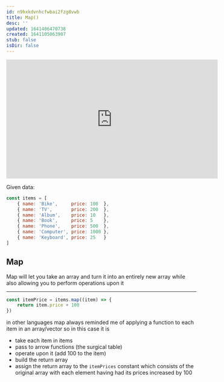```yaml
---
id: n9hxkdvnhcfwbai2fzg8vwb
title: Map()
desc: ''
updated: 1641406470738
created: 1641105063907
stub: false
isDir: false
---
```



<center>
	<iframe width="560" height="315" src="https://www.youtube.com/embed/R8rmfD9Y5-c" frameborder="0" allow="accelerometer; autoplay; encrypted-media; gyroscope; picture-in-picture" allowfullscreen></iframe>
</center>

Given data:

```javascript
const items = [
    { name: 'Bike',     price: 100  },
    { name: 'TV',       price: 200  },
    { name: 'Album',    price: 10   },
    { name: 'Book',     price: 5    },
    { name: 'Phone',    price: 500  },
    { name: 'Computer', price: 1000 },
    { name: 'Keyboard', price: 25   }
]
```

## Map

Map will let you take an array and turn it into an entirely new array while also allowing you to perform operations upon it

---

```js
const itemPrice = items.map((item) => {
    return item.price + 100
})
```

in other languages map always reminded me of applying a function to each item in an array/vector so in this case it is

- take each item in items
- pass to arrow functions (the surgical table)
- operate upon it (add 100 to the item)
- build the return array
- assign the return array to the `itemPrices` constant which consists of the original array with each element having had its prices increased by 100
